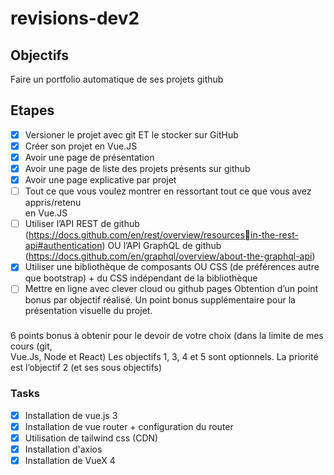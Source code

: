 # revisions-dev2

## Objectifs
Faire un portfolio automatique de ses projets github

## Etapes

- [x] Versioner	le	projet	avec	git	ET	le	stocker	sur	GitHub
- [x] Créer	son	projet	en	Vue.JS
- [x] Avoir	une	page de	présentation
- [x] Avoir	une	page de	liste	des	projets	présents	sur	github
- [x] Avoir	une	page explicative	par	projet
- [ ] Tout	ce	que	vous voulez	montrer	en	ressortant	tout	ce	que	vous	avez	appris/retenu	
en	Vue.JS
- [ ] Utiliser	l’API	REST	de	github	(https://docs.github.com/en/rest/overview/resourcesin-the-rest-api#authentication)	OU	l’API	GraphQL	de	github	
(https://docs.github.com/en/graphql/overview/about-the-graphql-api)
- [x] Utiliser	une bibliothèque	de	composants	OU	CSS	(de	préférences	autre	que	
bootstrap)	+	du	CSS	indépendant	de	la	bibliothèque
- [ ] Mettre	en	ligne	avec	clever	cloud	ou	github	pages
Obtention	d’un	point	bonus	par	objectif	réalisé.	Un	point	bonus	supplémentaire	pour	la	
présentation	visuelle	du	projet.

###

6	points	bonus	à	obtenir	pour	le	devoir	de	votre	choix	(dans	la	limite	de	mes	cours	(git,	
Vue.Js,	Node	et	React)
Les	objectifs	1,	3,	4	et	5	sont	optionnels.	La	priorité	est	l’objectif	2	(et	ses	sous	objectifs)

### Tasks

- [x] Installation de vue.js 3
- [x] Installation de vue router + configuration du router
- [x] Utilisation de tailwind css (CDN)
- [x] Installation d'axios
- [x] Installation de VueX 4